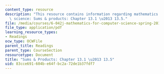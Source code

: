```yaml
---
content_type: resource
description: "This resource contains information regarding mathematics for computer\
  \ science: Sums & products: Chapter 13.1 \u2013 13.5."
file: /media/courses/6-042j-mathematics-for-computer-science-spring-2015/83cce691604be64fbc2a72de1b37fdf7_MIT6_042JS15_Session23.pdf
file_type: application/pdf
learning_resource_types:
- Readings
ocw_type: OCWFile
parent_title: Readings
parent_type: CourseSection
resourcetype: Document
title: "Sums & Products: Chapter 13.1 \u2013 13.5"
uid: 83cce691-604b-e64f-bc2a-72de1b37fdf7
---
```


